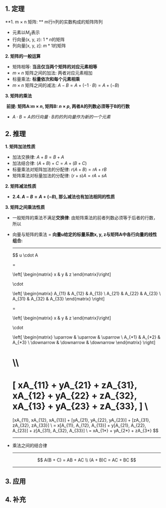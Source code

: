 ## 1. 定理

**1. m $\times$ n 矩阵: ** m行n列的实数构成的矩阵阵列

- 元素以$M_{ij}$表示
- 行向量(x, y, z): $1 * n$的矩阵
- 列向量[x, y, z]: $m * 1$的矩阵

**2. 矩阵的一般运算**

- 矩阵相等: **当且仅当两个矩阵的对应元素相等**
- $m \times n$ 矩阵之间的加法: 两者对应元素相加
- 标量乘法: **标量依次和每个元素相乘**
- $m \times n$ 矩阵之间的减法: $A - B = A + (-1 \cdot B) = A + (-B)$

**3. 矩阵的乘法**	

​	**前提: 矩阵A:$m \times n$, 矩阵B: $n \times p$, 两者A的列数必须等于B的行数**

- $A \cdot B = A的行向量 \cdot B的的列向量 作为新的一个元素$

## 2. 推理

**1. 矩阵加法性质**

- 加法交换律: $A + B = B + A$
- 加法结合律: $(A + B) + C = A + (B + C)$
- 标量乘法对矩阵加法的分配律: $r(A + B) = rA + rB$
- 矩阵乘法对标量加法的分配律: $(r + s)A = rA + sA$

**2. 矩阵减法性质**

- **2.4. $A - B = A + (-B)$, 那么减法也有加法相同的性质** 

**3. 矩阵之间乘法性质**

- 一般矩阵的乘法不满足**交换律**: 由矩阵乘法的前者列数必须等于后者的行数，所以

- 向量与矩阵的乘法 =  **向量u给定的标量系数x, y, z与矩阵A中各行向量的线性组合:**

  ---

  $$
  u \cdot A
  
  = 
  
  \left[
  \begin{matrix}
  	x & y & z
  \end{matrix}\right]
  
  \cdot
  
  \left[
  \begin{matrix}
  A_{11} & A_{12} & A_{13} \\
  A_{21} & A_{22} & A_{23} \\
  A_{31} & A_{32} & A_{33}
  \end{matrix} \right]
  
  = 
  
  \left[
  \begin{matrix}
  	x & y & z
  \end{matrix}\right]
  
  \cdot
  
  \left[
  \begin{matrix}
  \uparrow & \uparrow & \uparrow \\
  A_{*1} & A_{*2} & A_{*3} \\
  \downarrow & \downarrow & \downarrow
  \end{matrix} \right]
  
  \\\\
  = 
  [
  xA_{11} + yA_{21} + zA_{31}, 
  xA_{12} + yA_{22} + zA_{32},
  xA_{13} + yA_{23} + zA_{33}, 
  ]
  \\
  = 
  [xA_{11}, xA_{12}, xA_{13}]
  +
  [yA_{21}, yA_{22}, yA_{23}]
  +
  [zA_{31}, zA_{32}, zA_{33}]
  \\
  = x[A_{11}, A_{12}, A_{13}] + y[A_{21}, A_{22}, A_{23}] + z[A_{31}, A_{32}, A_{33}]
  \\
  = xA_{1*} + yA_{2*} + zA_{3*}
  $$

  ---

- 乘法之间的结合律

  ---

  $$
  A(B + C) = AB + AC
  \\
  (A + B)C = AC + BC
  $$

  ---

  

## 3. 应用

## 4. 补充

